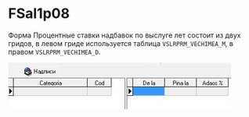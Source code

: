 # FSal1p08

Форма Процентные ставки надбавок по выслуге лет состоит из двух гридов, в левом гриде используется таблица  `VSLRPRM_VECHIMEA_M`, в правом `VSLRPRM_VECHIMEA_D`.

![](../../../.gitbook/assets/fsal1p08.jpg)

